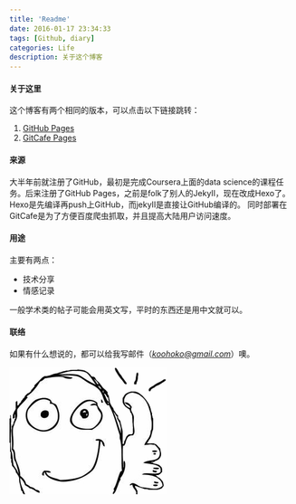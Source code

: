```yaml
---
title: 'Readme'
date: 2016-01-17 23:34:33
tags: [Github, diary]
categories: Life
description: 关于这个博客
---
```

#### 关于这里
这个博客有两个相同的版本，可以点击以下链接跳转：
1. [GitHub Pages](http://koohoko.gitcafe.io/2016/01/17/2016-1-17/)
2. [GitCafe Pages](http://koohoko.github.io/2016/01/17/2016-1-17/)

#### 来源
大半年前就注册了GitHub，最初是完成Coursera上面的data science的课程任务。后来注册了GitHub Pages，之前是folk了别人的JekyII，现在改成Hexo了。Hexo是先编译再push上GitHub，而jekyII是直接让GitHub编译的。
同时部署在GitCafe是为了方便百度爬虫抓取，并且提高大陆用户访问速度。

#### 用途
主要有两点：
- 技术分享
- 情感记录

一般学术类的帖子可能会用英文写，平时的东西还是用中文就可以。

#### 联络
如果有什么想说的，都可以给我写邮件（*<koohoko@gmail.com>*）噢。

![](images/1.png)

